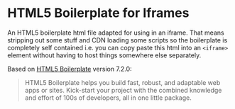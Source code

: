 # HTML5 Boilerplate for Iframes

An HTML5 boilerplate html file adapted for using in an iframe. That means stripping out some stuff and CDN loading some scripts so the boilerplate is completely self contained i.e. you can copy paste this html into an `<iframe>` element without having to host things somewhere else separately.

Based on [HTML5 Boilerplate](https://html5boilerplate.com/) version 7.2.0:

> HTML5 Boilerplate helps you build fast, robust, and adaptable web apps or sites. Kick-start your project with the combined knowledge and effort of 100s of developers, all in one little package.
